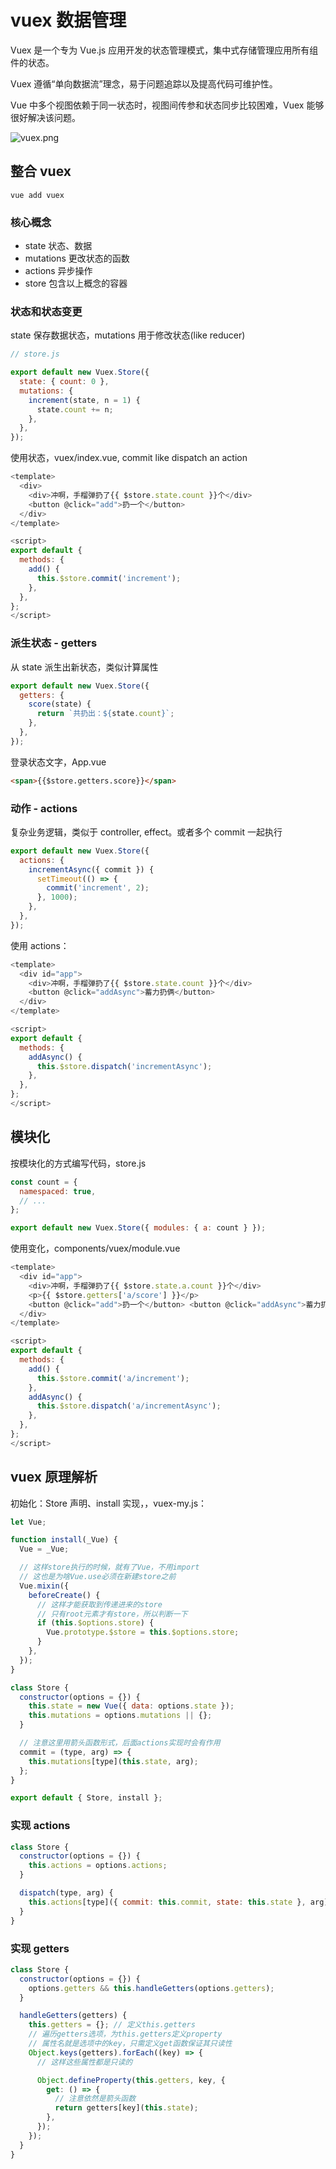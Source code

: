 # vuex 数据管理

Vuex 是⼀个专为 Vue.js 应⽤开发的状态管理模式，集中式存储管理应⽤所有组件的状态。

Vuex 遵循“单向数据流”理念，易于问题追踪以及提⾼代码可维护性。

Vue 中多个视图依赖于同⼀状态时，视图间传参和状态同步⽐较困难，Vuex 能够很好解决该问题。

![vuex.png](../../assets/images/vuex.png)

## 整合 vuex

```shell
vue add vuex
```

### 核⼼概念

- state 状态、数据
- mutations 更改状态的函数
- actions 异步操作
- store 包含以上概念的容器

### 状态和状态变更

state 保存数据状态，mutations ⽤于修改状态(like reducer)

```javascript
// store.js

export default new Vuex.Store({
  state: { count: 0 },
  mutations: {
    increment(state, n = 1) {
      state.count += n;
    },
  },
});
```

使⽤状态，vuex/index.vue, commit like dispatch an action

```javascript
<template>
  <div>
    <div>冲啊，⼿榴弹扔了{{ $store.state.count }}个</div>
    <button @click="add">扔⼀个</button>
  </div>
</template>

<script>
export default {
  methods: {
    add() {
      this.$store.commit('increment');
    },
  },
};
</script>
```

### 派⽣状态 - getters

从 state 派⽣出新状态，类似计算属性

```javascript
export default new Vuex.Store({
  getters: {
    score(state) {
      return `共扔出：${state.count}`;
    },
  },
});
```

登录状态⽂字，App.vue

```html
<span>{{$store.getters.score}}</span>
```

### 动作 - actions

复杂业务逻辑，类似于 controller, effect。或者多个 commit 一起执行

```javascript
export default new Vuex.Store({
  actions: {
    incrementAsync({ commit }) {
      setTimeout(() => {
        commit('increment', 2);
      }, 1000);
    },
  },
});
```

使⽤ actions：

```javascript
<template>
  <div id="app">
    <div>冲啊，⼿榴弹扔了{{ $store.state.count }}个</div>
    <button @click="addAsync">蓄⼒扔俩</button>
  </div>
</template>

<script>
export default {
  methods: {
    addAsync() {
      this.$store.dispatch('incrementAsync');
    },
  },
};
</script>
```

## 模块化

按模块化的⽅式编写代码，store.js

```javascript
const count = {
  namespaced: true,
  // ...
};

export default new Vuex.Store({ modules: { a: count } });
```

使⽤变化，components/vuex/module.vue

```javascript
<template>
  <div id="app">
    <div>冲啊，⼿榴弹扔了{{ $store.state.a.count }}个</div>
    <p>{{ $store.getters['a/score'] }}</p>
    <button @click="add">扔⼀个</button> <button @click="addAsync">蓄⼒扔俩</button>
  </div>
</template>

<script>
export default {
  methods: {
    add() {
      this.$store.commit('a/increment');
    },
    addAsync() {
      this.$store.dispatch('a/incrementAsync');
    },
  },
};
</script>
```

## vuex 原理解析

初始化：Store 声明、install 实现，，vuex-my.js：

```javascript
let Vue;

function install(_Vue) {
  Vue = _Vue;

  // 这样store执⾏的时候，就有了Vue，不⽤import
  // 这也是为啥Vue.use必须在新建store之前
  Vue.mixin({
    beforeCreate() {
      // 这样才能获取到传递进来的store
      // 只有root元素才有store，所以判断⼀下
      if (this.$options.store) {
        Vue.prototype.$store = this.$options.store;
      }
    },
  });
}

class Store {
  constructor(options = {}) {
    this.state = new Vue({ data: options.state });
    this.mutations = options.mutations || {};
  }

  // 注意这⾥⽤箭头函数形式，后⾯actions实现时会有作⽤
  commit = (type, arg) => {
    this.mutations[type](this.state, arg);
  };
}

export default { Store, install };
```

### 实现 actions

```javascript
class Store {
  constructor(options = {}) {
    this.actions = options.actions;
  }

  dispatch(type, arg) {
    this.actions[type]({ commit: this.commit, state: this.state }, arg);
  }
}
```

### 实现 getters

```javascript
class Store {
  constructor(options = {}) {
    options.getters && this.handleGetters(options.getters);
  }

  handleGetters(getters) {
    this.getters = {}; // 定义this.getters
    // 遍历getters选项，为this.getters定义property
    // 属性名就是选项中的key，只需定义get函数保证其只读性
    Object.keys(getters).forEach((key) => {
      // 这样这些属性都是只读的

      Object.defineProperty(this.getters, key, {
        get: () => {
          // 注意依然是箭头函数
          return getters[key](this.state);
        },
      });
    });
  }
}
```
